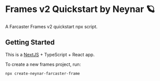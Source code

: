 # Frames v2 Quickstart by Neynar 🪐

A Farcaster Frames v2 quickstart npx script.

## Getting Started

This is a [NextJS](https://nextjs.org/) + TypeScript + React app.

To create a new frames project, run:
```{bash}
npx create-neynar-farcaster-frame
```
